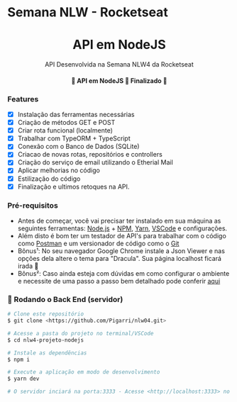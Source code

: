 # Semana NLW - Rocketseat

<!-- Nome do Projeto -->
<h1 align="center">API em NodeJS</h1>

<!-- Descrição do Projeto -->
<p align = "center"> API Desenvolvida na Semana NLW4 da Rocketseat </p>

<h4 align="center"> 
	🚧 API em NodeJS 🚀 Finalizado 🚧
</h4>

### Features

- [x] Instalação das ferramentas necessárias
- [x] Criação de métodos GET e POST
- [x] Criar rota funcional (localmente)
- [x] Trabalhar com TypeORM + TypeScript
- [x] Conexão com o Banco de Dados (SQLite)
- [x] Criacao de novas rotas, repositórios e controllers
- [x] Criação do serviço de email utilizando o Etherial Mail
- [x] Aplicar melhorias no código
- [x] Estilização do código
- [x] Finalização e ultimos retoques na API.

### Pré-requisitos

- Antes de começar, você vai precisar ter instalado em sua máquina as seguintes ferramentas:
[Node.js](https://nodejs.org/en/) + [NPM](https://www.npmjs.com/get-npm),  [Yarn](https://yarnpkg.com/), [VSCode](https://code.visualstudio.com/) e configurações.
- Além disto é bom ter um testador de API's para trabalhar com o código como [Postman](https://www.postman.com/) e um versionador de código como o [Git](https://git-scm.com)
- Bônus¹: No seu navegador Google Chrome instale a Json Viewer e nas opções dela altere o tema para "Dracula". Sua página localhost ficará irada 🤘
- Bônus²: Caso ainda esteja com dúvidas em como configurar o ambiente e necessite de uma passo a passo bem detalhado pode conferir [aqui](https://www.notion.so/Configura-es-do-ambiente-Node-js-ae9fea3f78894139af4268d198294e2a)

### 🎲 Rodando o Back End (servidor)

```bash
# Clone este repositório
$ git clone <https://github.com/Pigarri/nlw04.git>

# Acesse a pasta do projeto no terminal/VSCode
$ cd nlw4-projeto-nodejs

# Instale as dependências
$ npm i

# Execute a aplicação em modo de desenvolvimento
$ yarn dev

# O servidor inciará na porta:3333 - Acesse <http://localhost:3333> no seu navegador```
